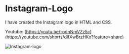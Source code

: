 # Instagram-Logo
I have created the Instagram logo in HTML and CSS.

Youtube: [https://youtu.be/-odnNmVZz5c](https://youtube.com/shorts/dlfXwBrzHKo?feature=share)



![Instagram-logo](https://github.com/hot-zero/Instagram-Logo/assets/72950401/84721dbe-6fb4-42f9-8a93-5a282158976b)
